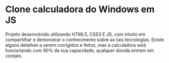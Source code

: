 # Clone calculadora do Windows em JS

Projeto desenvolvido utilizando HTML5, CSS3 E JS, com intuito em compartilhar e demonstrar o conhecimento sobre as tais tecnologias.
Existe alguns detalhes a serem corrigidos e feitos, mas a calculadora está funcionando com 90% da sua capacidade, qualquer dúvida entrem em contato.
